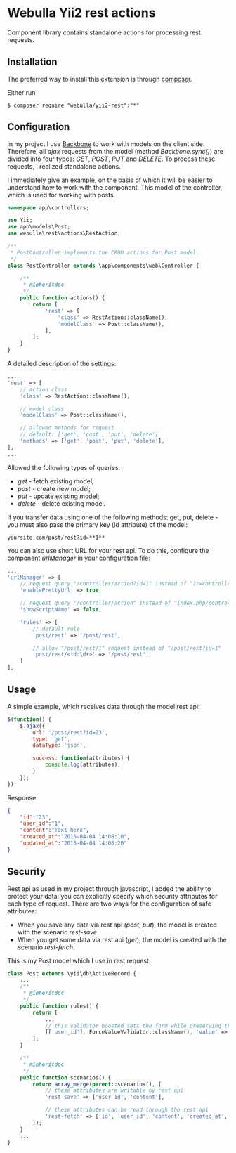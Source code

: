 Webulla Yii2 rest actions
=========================

Component library contains standalone actions for processing rest requests.

## Installation

The preferred way to install this extension is through [composer](http://getcomposer.org/download/).

Either run

```
$ composer require "webulla/yii2-rest":"*"
```

## Configuration


In my project I use [Backbone](http://backbonejs.org/) to work with models on the client side. Therefore, all *ajax* requests from the model (method *Backbone.sync()*) are divided into four types: *GET*, *POST*, *PUT* and *DELETE*. To process these requests, I realized standalone actions.

I immediately give an example, on the basis of which it will be easier to understand how to work with the component. This model of the controller, which is used for working with posts.
```php
namespace app\controllers;

use Yii;
use app\models\Post;
use webulla\rest\actions\RestAction;

/**
 * PostController implements the CRUD actions for Post model.
 */
class PostController extends \app\components\web\Controller {

	/**
	 * @inheritdoc
	 */
	public function actions() {
		return [
			'rest' => [
				'class' => RestAction::className(),
				'modelClass' => Post::className(),
			],
		];
	}
}
```

A detailed description of the settings:
```php
...
'rest' => [
    // action class
    'class' => RestAction::className(),

    // model class
    'modelClass' => Post::className(),

    // allowed methods for request
    // default: ['get', 'post', 'put', 'delete']
    'methods' => ['get', 'post', 'put', 'delete'],
],
...
```

Allowed the following types of queries:
* *get* - fetch existing model;
* *post* - create new model;
* *put* - update existing model;
* *delete* - delete existing model.

If you transfer data using one of the following methods: get, put, delete - you must also pass the primary key (id attribute) of the model:
```
yoursite.com/post/rest?id=**1**
```
You can also use short URL for your rest api. To do this, configure the component *urlManager* in your configuration file:
```php
...
'urlManager' => [
    // request query "/controller/action?id=1" instead of "?r=controller/action&id=1"
    'enablePrettyUrl' => true,

    // request query "/controller/action" instead of "index.php/controller/action"
    'showScriptName' => false,

    'rules' => [
        // default rule
        'post/rest' => '/post/rest',

        // allow "/post/rest/1" request instead of "/post/rest?id=1"
        'post/rest/<id:\d+>' => '/post/rest',
    ]
],
```

## Usage

A simple example, which receives data through the model rest api:
```javascript
$(function() {
    $.ajax({
        url: '/post/rest?id=23',
        type: 'get',
        dataType: 'json',

        success: function(attributes) {
            console.log(attributes);
        }
    });
});
```

Response:
```json
{
	"id":"23",
	"user_id":"1",
	"content":"Text here",
	"created_at":"2015-04-04 14:08:10",
	"updated_at":"2015-04-04 14:08:20"
}
```

## Security

Rest api as used in my project through javascript, I added the ability to protect your data: you can explicitly specify which security attributes for each type of request. There are two ways for the configuration of safe attributes:
* When you save any data via rest api (*post*, *put*), the model is created with the scenario *rest-save*.
* When you get some data via rest api (*get*), the model is created with the scenario *rest-fetch*.

This is my Post model which I use in rest request:
```php
class Post extends \yii\db\ActiveRecord {
    ...
	/**
	 * @inheritdoc
	 */
	public function rules() {
		return [
			...
			// this validator boosted sets the form while preserving the model through the rest api
			[['user_id'], ForceValueValidator::className(), 'value' => Yii::$app->user->getId(), 'on' => 'rest-save'],
		];
	}

	/**
	 * @inheritdoc
	 */
	public function scenarios() {
		return array_merge(parent::scenarios(), [
		    // these attributes are writable by rest api
			'rest-save' => ['user_id', 'content'],

			// these attributes can be read through the rest api
			'rest-fetch' => ['id', 'user_id', 'content', 'created_at', 'updated_at'],
		]);
	}
    ...
}
```